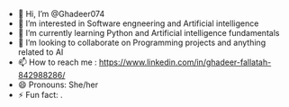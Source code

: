 - 👋 Hi, I’m @Ghadeer074
- 👀 I’m interested in Software engneering and Artificial intelligence 
- 🌱 I’m currently learning Python and Artificial intelligence fundamentals 
- 💞️ I’m looking to collaborate on Programming projects and anything related to AI 
- 📫 How to reach me : https://www.linkedin.com/in/ghadeer-fallatah-842988286/
- 😄 Pronouns: She/her
- ⚡ Fun fact: .

<!---
Ghadeer074/Ghadeer074 is a ✨ special ✨ repository because its `README.md` (this file) appears on your GitHub profile.
You can click the Preview link to take a look at your changes.
--->
